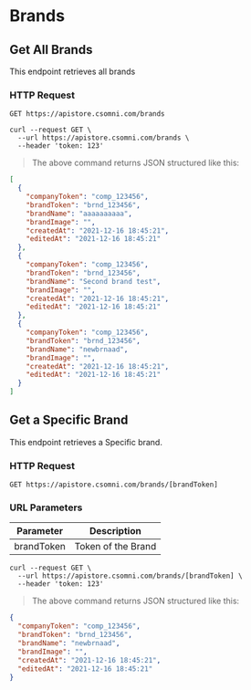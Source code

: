 # Brands

## Get All Brands

This endpoint retrieves all brands

### HTTP Request

`GET https://apistore.csomni.com/brands`

```shell
curl --request GET \
  --url https://apistore.csomni.com/brands \
  --header 'token: 123'
```

> The above command returns JSON structured like this:

```json
[
  {
    "companyToken": "comp_123456",
    "brandToken": "brnd_123456",
    "brandName": "aaaaaaaaaa",
    "brandImage": "",
    "createdAt": "2021-12-16 18:45:21",
    "editedAt": "2021-12-16 18:45:21"
  },
  {
    "companyToken": "comp_123456",
    "brandToken": "brnd_123456",
    "brandName": "Second brand test",
    "brandImage": "",
    "createdAt": "2021-12-16 18:45:21",
    "editedAt": "2021-12-16 18:45:21"
  },
  {
    "companyToken": "comp_123456",
    "brandToken": "brnd_123456",
    "brandName": "newbrnaad",
    "brandImage": "",
    "createdAt": "2021-12-16 18:45:21",
    "editedAt": "2021-12-16 18:45:21"
  }
]
```

## Get a Specific Brand

This endpoint retrieves a Specific brand.

### HTTP Request

`GET https://apistore.csomni.com/brands/[brandToken]`

### URL Parameters

| Parameter  | Description        |
| ---------- | ------------------ |
| brandToken | Token of the Brand |

```shell
curl --request GET \
  --url https://apistore.csomni.com/brands/[brandToken] \
  --header 'token: 123'
```

> The above command returns JSON structured like this:

```json
{
  "companyToken": "comp_123456",
  "brandToken": "brnd_123456",
  "brandName": "newbrnaad",
  "brandImage": "",
  "createdAt": "2021-12-16 18:45:21",
  "editedAt": "2021-12-16 18:45:21"
}
```
